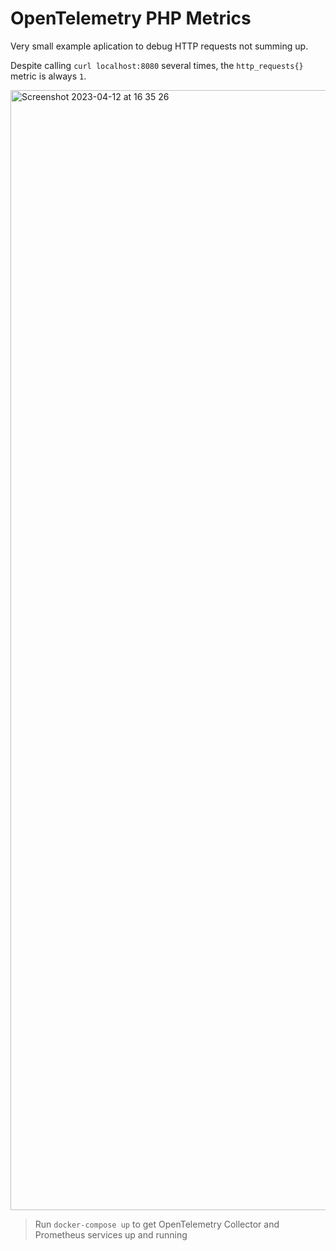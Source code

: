 # OpenTelemetry PHP Metrics

Very small example aplication to debug HTTP requests not summing up.

Despite calling `curl localhost:8080` several times, the `http_requests{}` metric is always `1`.

<img width="1792" alt="Screenshot 2023-04-12 at 16 35 26" src="https://user-images.githubusercontent.com/183722/231565757-297f150a-6e59-4a93-b0dc-81d1da537297.png">

> Run `docker-compose up` to get OpenTelemetry Collector and Prometheus services up and running
